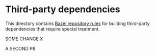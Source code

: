 # Third-party dependencies

This directory contains [Bazel repository rules](https://bazel.build/rules/repository_rules) for building third-party dependencies that require special treatment.

SOME CHANGE X

A SECOND PR
